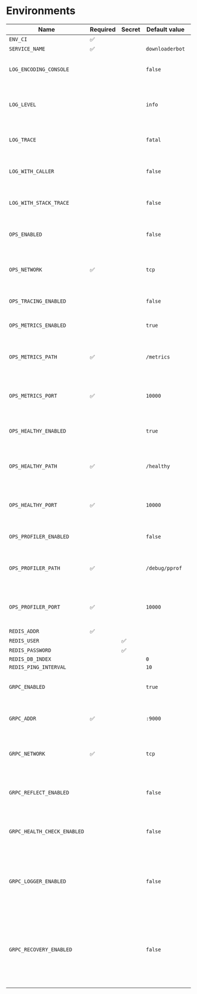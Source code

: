 # Environments

| Name                        | Required | Secret | Default value   | Usage                                                                         | Example          |
|-----------------------------|----------|--------|-----------------|-------------------------------------------------------------------------------|------------------|
| `ENV_CI`                    | ✅        |        |                 |                                                                               | `dev`            |
| `SERVICE_NAME`              | ✅        |        | `downloaderbot` |                                                                               |                  |
| `LOG_ENCODING_CONSOLE`      |          |        | `false`         | allows to set user-friendly formatting                                        | `false`          |
| `LOG_LEVEL`                 |          |        | `info`          | allows to set custom logger level                                             | `info`           |
| `LOG_TRACE`                 |          |        | `fatal`         | allows to set custom trace level                                              | `fatal`          |
| `LOG_WITH_CALLER`           |          |        | `false`         | allows to show stack trace                                                    | `false`          |
| `LOG_WITH_STACK_TRACE`      |          |        | `false`         | allows to show stack trace                                                    | `false`          |
| `OPS_ENABLED`               |          |        | `false`         | allows to enable ops server                                                   | `false`          |
| `OPS_NETWORK`               | ✅        |        | `tcp`           | allows to set ops listen network: tcp/udp                                     | `tcp`            |
| `OPS_TRACING_ENABLED`       |          |        | `false`         | allows to enable tracing                                                      | `false`          |
| `OPS_METRICS_ENABLED`       |          |        | `true`          | allows to enable metrics                                                      | `true`           |
| `OPS_METRICS_PATH`          | ✅        |        | `/metrics`      | allows to set custom metrics path                                             | `/metrics`       |
| `OPS_METRICS_PORT`          | ✅        |        | `10000`         | allows to set custom metrics port                                             | `10000`          |
| `OPS_HEALTHY_ENABLED`       |          |        | `true`          | allows to enable health checker                                               | `true`           |
| `OPS_HEALTHY_PATH`          | ✅        |        | `/healthy`      | allows to set custom healthy path                                             | `/healthy`       |
| `OPS_HEALTHY_PORT`          | ✅        |        | `10000`         | allows to set custom healthy port                                             | `10000`          |
| `OPS_PROFILER_ENABLED`      |          |        | `false`         | allows to enable profiler                                                     | `false`          |
| `OPS_PROFILER_PATH`         | ✅        |        | `/debug/pprof`  | allows to set custom profiler path                                            | `/debug/pprof`   |
| `OPS_PROFILER_PORT`         | ✅        |        | `10000`         | allows to set custom profiler port                                            | `10000`          |
| `REDIS_ADDR`                | ✅        |        |                 |                                                                               | `localhost:6379` |
| `REDIS_USER`                |          | ✅      |                 |                                                                               |                  |
| `REDIS_PASSWORD`            |          | ✅      |                 |                                                                               |                  |
| `REDIS_DB_INDEX`            |          |        | `0`             |                                                                               |                  |
| `REDIS_PING_INTERVAL`       |          |        | `10`            |                                                                               |                  |
| `GRPC_ENABLED`              |          |        | `true`          | allows to enable grpc server                                                  | `true`           |
| `GRPC_ADDR`                 | ✅        |        | `:9000`         | grpc server listen address                                                    | `localhost:9000` |
| `GRPC_NETWORK`              | ✅        |        | `tcp`           | grpc server listen network: tpc/udp                                           | `tcp`            |
| `GRPC_REFLECT_ENABLED`      |          |        | `false`         | allows to enable grpc reflection service                                      | `false`          |
| `GRPC_HEALTH_CHECK_ENABLED` |          |        | `false`         | allows to enable grpc health checker                                          | `false`          |
| `GRPC_LOGGER_ENABLED`       |          |        | `false`         | allows to enable logger. available only for default grpc sevrer               | `false`          |
| `GRPC_RECOVERY_ENABLED`     |          |        | `false`         | allows to enable recovery from panics. available only for default grpc sevrer | `false`          |
